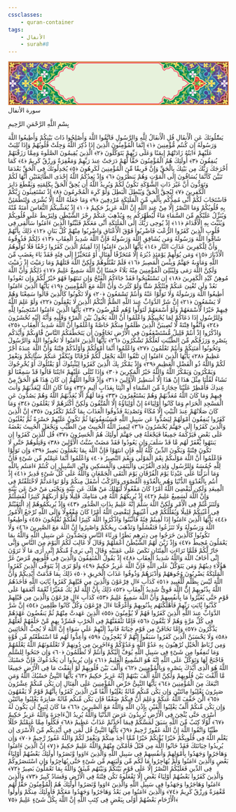 ```yaml
---
cssclasses:
    - quran-container
tags:
    - الأنفال
    - surah#8
---
```

<div class="quran-container">
<span class="second-border"></span>
<span class="border"></span>
<div class="head-container">
<img src="https://raw.githubusercontent.com/LORDyyyyy/obsidian-the_quran_vault/main/The%20Quran%20Vault/src/webview/surah_head.png" height=100>
<div class="surah-name">
<span class="surah-name-fnt">سورة الأنفال</span>
</div>
</div>
<div class="quran-content">
<div class="name-of-god"> <p> بِسْمِ اللَّهِ الرَّحْمَنِ الرَّحِيمِ </p></div>
<p>
<span class="sign" id="f1">يَسَْٔلُونَكَ عَنِ الْأَنفَالِ قُلِ الْأَنفَالُ لِلَّهِ وَالرَّسُولِ فَاتَّقُوا اللَّهَ وَأَصْلِحُوا ذَاتَ بَيْنِكُمْ وَأَطِيعُوا اللَّهَ وَرَسُولَهُ إِن كُنتُم مُّؤْمِنِينَ <span>﴿</span>١<span>﴾</span></span>
<span class="sign" id="f2">إِنَّمَا الْمُؤْمِنُونَ الَّذِينَ إِذَا ذُكِرَ اللَّهُ وَجِلَتْ قُلُوبُهُمْ وَإِذَا تُلِيَتْ عَلَيْهِمْ ءَايَتُهُ زَادَتْهُمْ إِيمَنًا وَعَلَى رَبِّهِمْ يَتَوَكَّلُونَ <span>﴿</span>٢<span>﴾</span></span>
<span class="sign" id="f3">الَّذِينَ يُقِيمُونَ الصَّلَوةَ وَمِمَّا رَزَقْنَهُمْ يُنفِقُونَ <span>﴿</span>٣<span>﴾</span></span>
<span class="sign" id="f4">أُولَئِكَ هُمُ الْمُؤْمِنُونَ حَقًّا لَّهُمْ دَرَجَتٌ عِندَ رَبِّهِمْ وَمَغْفِرَةٌ وَرِزْقٌ كَرِيمٌ <span>﴿</span>٤<span>﴾</span></span>
<span class="sign" id="f5">كَمَا أَخْرَجَكَ رَبُّكَ مِن بَيْتِكَ بِالْحَقِّ وَإِنَّ فَرِيقًا مِّنَ الْمُؤْمِنِينَ لَكَرِهُونَ <span>﴿</span>٥<span>﴾</span></span>
<span class="sign" id="f6">يُجَدِلُونَكَ فِى الْحَقِّ بَعْدَمَا تَبَيَّنَ كَأَنَّمَا يُسَاقُونَ إِلَى الْمَوْتِ وَهُمْ يَنظُرُونَ <span>﴿</span>٦<span>﴾</span></span>
<span class="sign" id="f7">وَإِذْ يَعِدُكُمُ اللَّهُ إِحْدَى الطَّائِفَتَيْنِ أَنَّهَا لَكُمْ وَتَوَدُّونَ أَنَّ غَيْرَ ذَاتِ الشَّوْكَةِ تَكُونُ لَكُمْ وَيُرِيدُ اللَّهُ أَن يُحِقَّ الْحَقَّ بِكَلِمَتِهِ وَيَقْطَعَ دَابِرَ الْكَفِرِينَ <span>﴿</span>٧<span>﴾</span></span>
<span class="sign" id="f8">لِيُحِقَّ الْحَقَّ وَيُبْطِلَ الْبَطِلَ وَلَوْ كَرِهَ الْمُجْرِمُونَ <span>﴿</span>٨<span>﴾</span></span>
<span class="sign" id="f9">إِذْ تَسْتَغِيثُونَ رَبَّكُمْ فَاسْتَجَابَ لَكُمْ أَنِّى مُمِدُّكُم بِأَلْفٍ مِّنَ الْمَلَئِكَةِ مُرْدِفِينَ <span>﴿</span>٩<span>﴾</span></span>
<span class="sign" id="f10">وَمَا جَعَلَهُ اللَّهُ إِلَّا بُشْرَى وَلِتَطْمَئِنَّ بِهِ قُلُوبُكُمْ وَمَا النَّصْرُ إِلَّا مِنْ عِندِ اللَّهِ إِنَّ اللَّهَ عَزِيزٌ حَكِيمٌ <span>﴿</span>١۰<span>﴾</span></span>
<span class="sign" id="f11">إِذْ يُغَشِّيكُمُ النُّعَاسَ أَمَنَةً مِّنْهُ وَيُنَزِّلُ عَلَيْكُم مِّنَ السَّمَاءِ مَاءً لِّيُطَهِّرَكُم بِهِ وَيُذْهِبَ عَنكُمْ رِجْزَ الشَّيْطَنِ وَلِيَرْبِطَ عَلَى قُلُوبِكُمْ وَيُثَبِّتَ بِهِ الْأَقْدَامَ <span>﴿</span>١١<span>﴾</span></span>
<span class="sign" id="f12">إِذْ يُوحِى رَبُّكَ إِلَى الْمَلَئِكَةِ أَنِّى مَعَكُمْ فَثَبِّتُوا الَّذِينَ ءَامَنُوا سَأُلْقِى فِى قُلُوبِ الَّذِينَ كَفَرُوا الرُّعْبَ فَاضْرِبُوا فَوْقَ الْأَعْنَاقِ وَاضْرِبُوا مِنْهُمْ كُلَّ بَنَانٍ <span>﴿</span>١٢<span>﴾</span></span>
<span class="sign" id="f13">ذَلِكَ بِأَنَّهُمْ شَاقُّوا اللَّهَ وَرَسُولَهُ وَمَن يُشَاقِقِ اللَّهَ وَرَسُولَهُ فَإِنَّ اللَّهَ شَدِيدُ الْعِقَابِ <span>﴿</span>١٣<span>﴾</span></span>
<span class="sign" id="f14">ذَلِكُمْ فَذُوقُوهُ وَأَنَّ لِلْكَفِرِينَ عَذَابَ النَّارِ <span>﴿</span>١٤<span>﴾</span></span>
<span class="sign" id="f15">يَأَيُّهَا الَّذِينَ ءَامَنُوا إِذَا لَقِيتُمُ الَّذِينَ كَفَرُوا زَحْفًا فَلَا تُوَلُّوهُمُ الْأَدْبَارَ <span>﴿</span>١٥<span>﴾</span></span>
<span class="sign" id="f16">وَمَن يُوَلِّهِمْ يَوْمَئِذٍ دُبُرَهُ إِلَّا مُتَحَرِّفًا لِّقِتَالٍ أَوْ مُتَحَيِّزًا إِلَى فِئَةٍ فَقَدْ بَاءَ بِغَضَبٍ مِّنَ اللَّهِ وَمَأْوَىهُ جَهَنَّمُ وَبِئْسَ الْمَصِيرُ <span>﴿</span>١٦<span>﴾</span></span>
<span class="sign" id="f17">فَلَمْ تَقْتُلُوهُمْ وَلَكِنَّ اللَّهَ قَتَلَهُمْ وَمَا رَمَيْتَ إِذْ رَمَيْتَ وَلَكِنَّ اللَّهَ رَمَى وَلِيُبْلِىَ الْمُؤْمِنِينَ مِنْهُ بَلَاءً حَسَنًا إِنَّ اللَّهَ سَمِيعٌ عَلِيمٌ <span>﴿</span>١٧<span>﴾</span></span>
<span class="sign" id="f18">ذَلِكُمْ وَأَنَّ اللَّهَ مُوهِنُ كَيْدِ الْكَفِرِينَ <span>﴿</span>١٨<span>﴾</span></span>
<span class="sign" id="f19">إِن تَسْتَفْتِحُوا فَقَدْ جَاءَكُمُ الْفَتْحُ وَإِن تَنتَهُوا فَهُوَ خَيْرٌ لَّكُمْ وَإِن تَعُودُوا نَعُدْ وَلَن تُغْنِىَ عَنكُمْ فِئَتُكُمْ شَئًْا وَلَوْ كَثُرَتْ وَأَنَّ اللَّهَ مَعَ الْمُؤْمِنِينَ <span>﴿</span>١٩<span>﴾</span></span>
<span class="sign" id="f20">يَأَيُّهَا الَّذِينَ ءَامَنُوا أَطِيعُوا اللَّهَ وَرَسُولَهُ وَلَا تَوَلَّوْا عَنْهُ وَأَنتُمْ تَسْمَعُونَ <span>﴿</span>٢۰<span>﴾</span></span>
<span class="sign" id="f21">وَلَا تَكُونُوا كَالَّذِينَ قَالُوا سَمِعْنَا وَهُمْ لَا يَسْمَعُونَ <span>﴿</span>٢١<span>﴾</span></span>
<span class="sign" id="f22">إِنَّ شَرَّ الدَّوَابِّ عِندَ اللَّهِ الصُّمُّ الْبُكْمُ الَّذِينَ لَا يَعْقِلُونَ <span>﴿</span>٢٢<span>﴾</span></span>
<span class="sign" id="f23">وَلَوْ عَلِمَ اللَّهُ فِيهِمْ خَيْرًا لَّأَسْمَعَهُمْ وَلَوْ أَسْمَعَهُمْ لَتَوَلَّوا وَّهُم مُّعْرِضُونَ <span>﴿</span>٢٣<span>﴾</span></span>
<span class="sign" id="f24">يَأَيُّهَا الَّذِينَ ءَامَنُوا اسْتَجِيبُوا لِلَّهِ وَلِلرَّسُولِ إِذَا دَعَاكُمْ لِمَا يُحْيِيكُمْ وَاعْلَمُوا أَنَّ اللَّهَ يَحُولُ بَيْنَ الْمَرْءِ وَقَلْبِهِ وَأَنَّهُ إِلَيْهِ تُحْشَرُونَ <span>﴿</span>٢٤<span>﴾</span></span>
<span class="sign" id="f25">وَاتَّقُوا فِتْنَةً لَّا تُصِيبَنَّ الَّذِينَ ظَلَمُوا مِنكُمْ خَاصَّةً وَاعْلَمُوا أَنَّ اللَّهَ شَدِيدُ الْعِقَابِ <span>﴿</span>٢٥<span>﴾</span></span>
<span class="sign" id="f26">وَاذْكُرُوا إِذْ أَنتُمْ قَلِيلٌ مُّسْتَضْعَفُونَ فِى الْأَرْضِ تَخَافُونَ أَن يَتَخَطَّفَكُمُ النَّاسُ فََٔاوَىكُمْ وَأَيَّدَكُم بِنَصْرِهِ وَرَزَقَكُم مِّنَ الطَّيِّبَتِ لَعَلَّكُمْ تَشْكُرُونَ <span>﴿</span>٢٦<span>﴾</span></span>
<span class="sign" id="f27">يَأَيُّهَا الَّذِينَ ءَامَنُوا لَا تَخُونُوا اللَّهَ وَالرَّسُولَ وَتَخُونُوا أَمَنَتِكُمْ وَأَنتُمْ تَعْلَمُونَ <span>﴿</span>٢٧<span>﴾</span></span>
<span class="sign" id="f28">وَاعْلَمُوا أَنَّمَا أَمْوَلُكُمْ وَأَوْلَدُكُمْ فِتْنَةٌ وَأَنَّ اللَّهَ عِندَهُ أَجْرٌ عَظِيمٌ <span>﴿</span>٢٨<span>﴾</span></span>
<span class="sign" id="f29">يَأَيُّهَا الَّذِينَ ءَامَنُوا إِن تَتَّقُوا اللَّهَ يَجْعَل لَّكُمْ فُرْقَانًا وَيُكَفِّرْ عَنكُمْ سَئَِّاتِكُمْ وَيَغْفِرْ لَكُمْ وَاللَّهُ ذُو الْفَضْلِ الْعَظِيمِ <span>﴿</span>٢٩<span>﴾</span></span>
<span class="sign" id="f30">وَإِذْ يَمْكُرُ بِكَ الَّذِينَ كَفَرُوا لِيُثْبِتُوكَ أَوْ يَقْتُلُوكَ أَوْ يُخْرِجُوكَ وَيَمْكُرُونَ وَيَمْكُرُ اللَّهُ وَاللَّهُ خَيْرُ الْمَكِرِينَ <span>﴿</span>٣۰<span>﴾</span></span>
<span class="sign" id="f31">وَإِذَا تُتْلَى عَلَيْهِمْ ءَايَتُنَا قَالُوا قَدْ سَمِعْنَا لَوْ نَشَاءُ لَقُلْنَا مِثْلَ هَذَا إِنْ هَذَا إِلَّا أَسَطِيرُ الْأَوَّلِينَ <span>﴿</span>٣١<span>﴾</span></span>
<span class="sign" id="f32">وَإِذْ قَالُوا اللَّهُمَّ إِن كَانَ هَذَا هُوَ الْحَقَّ مِنْ عِندِكَ فَأَمْطِرْ عَلَيْنَا حِجَارَةً مِّنَ السَّمَاءِ أَوِ ائْتِنَا بِعَذَابٍ أَلِيمٍ <span>﴿</span>٣٢<span>﴾</span></span>
<span class="sign" id="f33">وَمَا كَانَ اللَّهُ لِيُعَذِّبَهُمْ وَأَنتَ فِيهِمْ وَمَا كَانَ اللَّهُ مُعَذِّبَهُمْ وَهُمْ يَسْتَغْفِرُونَ <span>﴿</span>٣٣<span>﴾</span></span>
<span class="sign" id="f34">وَمَا لَهُمْ أَلَّا يُعَذِّبَهُمُ اللَّهُ وَهُمْ يَصُدُّونَ عَنِ الْمَسْجِدِ الْحَرَامِ وَمَا كَانُوا أَوْلِيَاءَهُ إِنْ أَوْلِيَاؤُهُ إِلَّا الْمُتَّقُونَ وَلَكِنَّ أَكْثَرَهُمْ لَا يَعْلَمُونَ <span>﴿</span>٣٤<span>﴾</span></span>
<span class="sign" id="f35">وَمَا كَانَ صَلَاتُهُمْ عِندَ الْبَيْتِ إِلَّا مُكَاءً وَتَصْدِيَةً فَذُوقُوا الْعَذَابَ بِمَا كُنتُمْ تَكْفُرُونَ <span>﴿</span>٣٥<span>﴾</span></span>
<span class="sign" id="f36">إِنَّ الَّذِينَ كَفَرُوا يُنفِقُونَ أَمْوَلَهُمْ لِيَصُدُّوا عَن سَبِيلِ اللَّهِ فَسَيُنفِقُونَهَا ثُمَّ تَكُونُ عَلَيْهِمْ حَسْرَةً ثُمَّ يُغْلَبُونَ وَالَّذِينَ كَفَرُوا إِلَى جَهَنَّمَ يُحْشَرُونَ <span>﴿</span>٣٦<span>﴾</span></span>
<span class="sign" id="f37">لِيَمِيزَ اللَّهُ الْخَبِيثَ مِنَ الطَّيِّبِ وَيَجْعَلَ الْخَبِيثَ بَعْضَهُ عَلَى بَعْضٍ فَيَرْكُمَهُ جَمِيعًا فَيَجْعَلَهُ فِى جَهَنَّمَ أُولَئِكَ هُمُ الْخَسِرُونَ <span>﴿</span>٣٧<span>﴾</span></span>
<span class="sign" id="f38">قُل لِّلَّذِينَ كَفَرُوا إِن يَنتَهُوا يُغْفَرْ لَهُم مَّا قَدْ سَلَفَ وَإِن يَعُودُوا فَقَدْ مَضَتْ سُنَّتُ الْأَوَّلِينَ <span>﴿</span>٣٨<span>﴾</span></span>
<span class="sign" id="f39">وَقَتِلُوهُمْ حَتَّى لَا تَكُونَ فِتْنَةٌ وَيَكُونَ الدِّينُ كُلُّهُ لِلَّهِ فَإِنِ انتَهَوْا فَإِنَّ اللَّهَ بِمَا يَعْمَلُونَ بَصِيرٌ <span>﴿</span>٣٩<span>﴾</span></span>
<span class="sign" id="f40">وَإِن تَوَلَّوْا فَاعْلَمُوا أَنَّ اللَّهَ مَوْلَىكُمْ نِعْمَ الْمَوْلَى وَنِعْمَ النَّصِيرُ <span>﴿</span>٤۰<span>﴾</span></span>
<span class="sign" id="f41">وَاعْلَمُوا أَنَّمَا غَنِمْتُم مِّن شَىْءٍ فَأَنَّ لِلَّهِ خُمُسَهُ وَلِلرَّسُولِ وَلِذِى الْقُرْبَى وَالْيَتَمَى وَالْمَسَكِينِ وَابْنِ السَّبِيلِ إِن كُنتُمْ ءَامَنتُم بِاللَّهِ وَمَا أَنزَلْنَا عَلَى عَبْدِنَا يَوْمَ الْفُرْقَانِ يَوْمَ الْتَقَى الْجَمْعَانِ وَاللَّهُ عَلَى كُلِّ شَىْءٍ قَدِيرٌ <span>﴿</span>٤١<span>﴾</span></span>
<span class="sign" id="f42">إِذْ أَنتُم بِالْعُدْوَةِ الدُّنْيَا وَهُم بِالْعُدْوَةِ الْقُصْوَى وَالرَّكْبُ أَسْفَلَ مِنكُمْ وَلَوْ تَوَاعَدتُّمْ لَاخْتَلَفْتُمْ فِى الْمِيعَدِ وَلَكِن لِّيَقْضِىَ اللَّهُ أَمْرًا كَانَ مَفْعُولًا لِّيَهْلِكَ مَنْ هَلَكَ عَن بَيِّنَةٍ وَيَحْيَى مَنْ حَىَّ عَن بَيِّنَةٍ وَإِنَّ اللَّهَ لَسَمِيعٌ عَلِيمٌ <span>﴿</span>٤٢<span>﴾</span></span>
<span class="sign" id="f43">إِذْ يُرِيكَهُمُ اللَّهُ فِى مَنَامِكَ قَلِيلًا وَلَوْ أَرَىكَهُمْ كَثِيرًا لَّفَشِلْتُمْ وَلَتَنَزَعْتُمْ فِى الْأَمْرِ وَلَكِنَّ اللَّهَ سَلَّمَ إِنَّهُ عَلِيمٌ بِذَاتِ الصُّدُورِ <span>﴿</span>٤٣<span>﴾</span></span>
<span class="sign" id="f44">وَإِذْ يُرِيكُمُوهُمْ إِذِ الْتَقَيْتُمْ فِى أَعْيُنِكُمْ قَلِيلًا وَيُقَلِّلُكُمْ فِى أَعْيُنِهِمْ لِيَقْضِىَ اللَّهُ أَمْرًا كَانَ مَفْعُولًا وَإِلَى اللَّهِ تُرْجَعُ الْأُمُورُ <span>﴿</span>٤٤<span>﴾</span></span>
<span class="sign" id="f45">يَأَيُّهَا الَّذِينَ ءَامَنُوا إِذَا لَقِيتُمْ فِئَةً فَاثْبُتُوا وَاذْكُرُوا اللَّهَ كَثِيرًا لَّعَلَّكُمْ تُفْلِحُونَ <span>﴿</span>٤٥<span>﴾</span></span>
<span class="sign" id="f46">وَأَطِيعُوا اللَّهَ وَرَسُولَهُ وَلَا تَنَزَعُوا فَتَفْشَلُوا وَتَذْهَبَ رِيحُكُمْ وَاصْبِرُوا إِنَّ اللَّهَ مَعَ الصَّبِرِينَ <span>﴿</span>٤٦<span>﴾</span></span>
<span class="sign" id="f47">وَلَا تَكُونُوا كَالَّذِينَ خَرَجُوا مِن دِيَرِهِم بَطَرًا وَرِئَاءَ النَّاسِ وَيَصُدُّونَ عَن سَبِيلِ اللَّهِ وَاللَّهُ بِمَا يَعْمَلُونَ مُحِيطٌ <span>﴿</span>٤٧<span>﴾</span></span>
<span class="sign" id="f48">وَإِذْ زَيَّنَ لَهُمُ الشَّيْطَنُ أَعْمَلَهُمْ وَقَالَ لَا غَالِبَ لَكُمُ الْيَوْمَ مِنَ النَّاسِ وَإِنِّى جَارٌ لَّكُمْ فَلَمَّا تَرَاءَتِ الْفِئَتَانِ نَكَصَ عَلَى عَقِبَيْهِ وَقَالَ إِنِّى بَرِىءٌ مِّنكُمْ إِنِّى أَرَى مَا لَا تَرَوْنَ إِنِّى أَخَافُ اللَّهَ وَاللَّهُ شَدِيدُ الْعِقَابِ <span>﴿</span>٤٨<span>﴾</span></span>
<span class="sign" id="f49">إِذْ يَقُولُ الْمُنَفِقُونَ وَالَّذِينَ فِى قُلُوبِهِم مَّرَضٌ غَرَّ هَؤُلَاءِ دِينُهُمْ وَمَن يَتَوَكَّلْ عَلَى اللَّهِ فَإِنَّ اللَّهَ عَزِيزٌ حَكِيمٌ <span>﴿</span>٤٩<span>﴾</span></span>
<span class="sign" id="f50">وَلَوْ تَرَى إِذْ يَتَوَفَّى الَّذِينَ كَفَرُوا الْمَلَئِكَةُ يَضْرِبُونَ وُجُوهَهُمْ وَأَدْبَرَهُمْ وَذُوقُوا عَذَابَ الْحَرِيقِ <span>﴿</span>٥۰<span>﴾</span></span>
<span class="sign" id="f51">ذَلِكَ بِمَا قَدَّمَتْ أَيْدِيكُمْ وَأَنَّ اللَّهَ لَيْسَ بِظَلَّمٍ لِّلْعَبِيدِ <span>﴿</span>٥١<span>﴾</span></span>
<span class="sign" id="f52">كَدَأْبِ ءَالِ فِرْعَوْنَ وَالَّذِينَ مِن قَبْلِهِمْ كَفَرُوا بَِٔايَتِ اللَّهِ فَأَخَذَهُمُ اللَّهُ بِذُنُوبِهِمْ إِنَّ اللَّهَ قَوِىٌّ شَدِيدُ الْعِقَابِ <span>﴿</span>٥٢<span>﴾</span></span>
<span class="sign" id="f53">ذَلِكَ بِأَنَّ اللَّهَ لَمْ يَكُ مُغَيِّرًا نِّعْمَةً أَنْعَمَهَا عَلَى قَوْمٍ حَتَّى يُغَيِّرُوا مَا بِأَنفُسِهِمْ وَأَنَّ اللَّهَ سَمِيعٌ عَلِيمٌ <span>﴿</span>٥٣<span>﴾</span></span>
<span class="sign" id="f54">كَدَأْبِ ءَالِ فِرْعَوْنَ وَالَّذِينَ مِن قَبْلِهِمْ كَذَّبُوا بَِٔايَتِ رَبِّهِمْ فَأَهْلَكْنَهُم بِذُنُوبِهِمْ وَأَغْرَقْنَا ءَالَ فِرْعَوْنَ وَكُلٌّ كَانُوا ظَلِمِينَ <span>﴿</span>٥٤<span>﴾</span></span>
<span class="sign" id="f55">إِنَّ شَرَّ الدَّوَابِّ عِندَ اللَّهِ الَّذِينَ كَفَرُوا فَهُمْ لَا يُؤْمِنُونَ <span>﴿</span>٥٥<span>﴾</span></span>
<span class="sign" id="f56">الَّذِينَ عَهَدتَّ مِنْهُمْ ثُمَّ يَنقُضُونَ عَهْدَهُمْ فِى كُلِّ مَرَّةٍ وَهُمْ لَا يَتَّقُونَ <span>﴿</span>٥٦<span>﴾</span></span>
<span class="sign" id="f57">فَإِمَّا تَثْقَفَنَّهُمْ فِى الْحَرْبِ فَشَرِّدْ بِهِم مَّنْ خَلْفَهُمْ لَعَلَّهُمْ يَذَّكَّرُونَ <span>﴿</span>٥٧<span>﴾</span></span>
<span class="sign" id="f58">وَإِمَّا تَخَافَنَّ مِن قَوْمٍ خِيَانَةً فَانبِذْ إِلَيْهِمْ عَلَى سَوَاءٍ إِنَّ اللَّهَ لَا يُحِبُّ الْخَائِنِينَ <span>﴿</span>٥٨<span>﴾</span></span>
<span class="sign" id="f59">وَلَا يَحْسَبَنَّ الَّذِينَ كَفَرُوا سَبَقُوا إِنَّهُمْ لَا يُعْجِزُونَ <span>﴿</span>٥٩<span>﴾</span></span>
<span class="sign" id="f60">وَأَعِدُّوا لَهُم مَّا اسْتَطَعْتُم مِّن قُوَّةٍ وَمِن رِّبَاطِ الْخَيْلِ تُرْهِبُونَ بِهِ عَدُوَّ اللَّهِ وَعَدُوَّكُمْ وَءَاخَرِينَ مِن دُونِهِمْ لَا تَعْلَمُونَهُمُ اللَّهُ يَعْلَمُهُمْ وَمَا تُنفِقُوا مِن شَىْءٍ فِى سَبِيلِ اللَّهِ يُوَفَّ إِلَيْكُمْ وَأَنتُمْ لَا تُظْلَمُونَ <span>﴿</span>٦۰<span>﴾</span></span>
<span class="sign" id="f61">وَإِن جَنَحُوا لِلسَّلْمِ فَاجْنَحْ لَهَا وَتَوَكَّلْ عَلَى اللَّهِ إِنَّهُ هُوَ السَّمِيعُ الْعَلِيمُ <span>﴿</span>٦١<span>﴾</span></span>
<span class="sign" id="f62">وَإِن يُرِيدُوا أَن يَخْدَعُوكَ فَإِنَّ حَسْبَكَ اللَّهُ هُوَ الَّذِى أَيَّدَكَ بِنَصْرِهِ وَبِالْمُؤْمِنِينَ <span>﴿</span>٦٢<span>﴾</span></span>
<span class="sign" id="f63">وَأَلَّفَ بَيْنَ قُلُوبِهِمْ لَوْ أَنفَقْتَ مَا فِى الْأَرْضِ جَمِيعًا مَّا أَلَّفْتَ بَيْنَ قُلُوبِهِمْ وَلَكِنَّ اللَّهَ أَلَّفَ بَيْنَهُمْ إِنَّهُ عَزِيزٌ حَكِيمٌ <span>﴿</span>٦٣<span>﴾</span></span>
<span class="sign" id="f64">يَأَيُّهَا النَّبِىُّ حَسْبُكَ اللَّهُ وَمَنِ اتَّبَعَكَ مِنَ الْمُؤْمِنِينَ <span>﴿</span>٦٤<span>﴾</span></span>
<span class="sign" id="f65">يَأَيُّهَا النَّبِىُّ حَرِّضِ الْمُؤْمِنِينَ عَلَى الْقِتَالِ إِن يَكُن مِّنكُمْ عِشْرُونَ صَبِرُونَ يَغْلِبُوا مِائَتَيْنِ وَإِن يَكُن مِّنكُم مِّائَةٌ يَغْلِبُوا أَلْفًا مِّنَ الَّذِينَ كَفَرُوا بِأَنَّهُمْ قَوْمٌ لَّا يَفْقَهُونَ <span>﴿</span>٦٥<span>﴾</span></span>
<span class="sign" id="f66">الَْٔنَ خَفَّفَ اللَّهُ عَنكُمْ وَعَلِمَ أَنَّ فِيكُمْ ضَعْفًا فَإِن يَكُن مِّنكُم مِّائَةٌ صَابِرَةٌ يَغْلِبُوا مِائَتَيْنِ وَإِن يَكُن مِّنكُمْ أَلْفٌ يَغْلِبُوا أَلْفَيْنِ بِإِذْنِ اللَّهِ وَاللَّهُ مَعَ الصَّبِرِينَ <span>﴿</span>٦٦<span>﴾</span></span>
<span class="sign" id="f67">مَا كَانَ لِنَبِىٍّ أَن يَكُونَ لَهُ أَسْرَى حَتَّى يُثْخِنَ فِى الْأَرْضِ تُرِيدُونَ عَرَضَ الدُّنْيَا وَاللَّهُ يُرِيدُ الْءَاخِرَةَ وَاللَّهُ عَزِيزٌ حَكِيمٌ <span>﴿</span>٦٧<span>﴾</span></span>
<span class="sign" id="f68">لَّوْلَا كِتَبٌ مِّنَ اللَّهِ سَبَقَ لَمَسَّكُمْ فِيمَا أَخَذْتُمْ عَذَابٌ عَظِيمٌ <span>﴿</span>٦٨<span>﴾</span></span>
<span class="sign" id="f69">فَكُلُوا مِمَّا غَنِمْتُمْ حَلَلًا طَيِّبًا وَاتَّقُوا اللَّهَ إِنَّ اللَّهَ غَفُورٌ رَّحِيمٌ <span>﴿</span>٦٩<span>﴾</span></span>
<span class="sign" id="f70">يَأَيُّهَا النَّبِىُّ قُل لِّمَن فِى أَيْدِيكُم مِّنَ الْأَسْرَى إِن يَعْلَمِ اللَّهُ فِى قُلُوبِكُمْ خَيْرًا يُؤْتِكُمْ خَيْرًا مِّمَّا أُخِذَ مِنكُمْ وَيَغْفِرْ لَكُمْ وَاللَّهُ غَفُورٌ رَّحِيمٌ <span>﴿</span>٧۰<span>﴾</span></span>
<span class="sign" id="f71">وَإِن يُرِيدُوا خِيَانَتَكَ فَقَدْ خَانُوا اللَّهَ مِن قَبْلُ فَأَمْكَنَ مِنْهُمْ وَاللَّهُ عَلِيمٌ حَكِيمٌ <span>﴿</span>٧١<span>﴾</span></span>
<span class="sign" id="f72">إِنَّ الَّذِينَ ءَامَنُوا وَهَاجَرُوا وَجَهَدُوا بِأَمْوَلِهِمْ وَأَنفُسِهِمْ فِى سَبِيلِ اللَّهِ وَالَّذِينَ ءَاوَوا وَّنَصَرُوا أُولَئِكَ بَعْضُهُمْ أَوْلِيَاءُ بَعْضٍ وَالَّذِينَ ءَامَنُوا وَلَمْ يُهَاجِرُوا مَا لَكُم مِّن وَلَيَتِهِم مِّن شَىْءٍ حَتَّى يُهَاجِرُوا وَإِنِ اسْتَنصَرُوكُمْ فِى الدِّينِ فَعَلَيْكُمُ النَّصْرُ إِلَّا عَلَى قَوْمٍ بَيْنَكُمْ وَبَيْنَهُم مِّيثَقٌ وَاللَّهُ بِمَا تَعْمَلُونَ بَصِيرٌ <span>﴿</span>٧٢<span>﴾</span></span>
<span class="sign" id="f73">وَالَّذِينَ كَفَرُوا بَعْضُهُمْ أَوْلِيَاءُ بَعْضٍ إِلَّا تَفْعَلُوهُ تَكُن فِتْنَةٌ فِى الْأَرْضِ وَفَسَادٌ كَبِيرٌ <span>﴿</span>٧٣<span>﴾</span></span>
<span class="sign" id="f74">وَالَّذِينَ ءَامَنُوا وَهَاجَرُوا وَجَهَدُوا فِى سَبِيلِ اللَّهِ وَالَّذِينَ ءَاوَوا وَّنَصَرُوا أُولَئِكَ هُمُ الْمُؤْمِنُونَ حَقًّا لَّهُم مَّغْفِرَةٌ وَرِزْقٌ كَرِيمٌ <span>﴿</span>٧٤<span>﴾</span></span>
<span class="sign" id="f75">وَالَّذِينَ ءَامَنُوا مِن بَعْدُ وَهَاجَرُوا وَجَهَدُوا مَعَكُمْ فَأُولَئِكَ مِنكُمْ وَأُولُوا الْأَرْحَامِ بَعْضُهُمْ أَوْلَى بِبَعْضٍ فِى كِتَبِ اللَّهِ إِنَّ اللَّهَ بِكُلِّ شَىْءٍ عَلِيمٌ <span>﴿</span>٧٥<span>﴾</span></span>

</p>
</div>
<span class="border" style="margin-top:25px;"></span>
<span class="second-border-bottom"></span>
</div>
